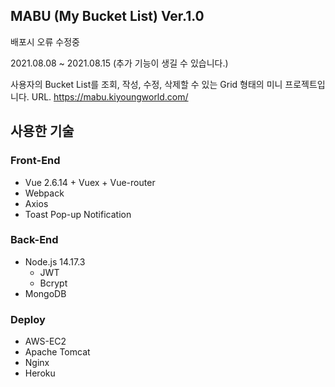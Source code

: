 ## **MABU (My Bucket List) Ver.1.0**
배포시 오류 수정중

2021.08.08 ~ 2021.08.15 (추가 기능이 생길 수 있습니다.)

사용자의 Bucket List를 조회, 작성, 수정, 삭제할 수 있는 Grid 형태의 미니 프로젝트입니다.
URL. https://mabu.kiyoungworld.com/

## 사용한 기술

### Front-End

- Vue 2.6.14 + Vuex + Vue-router
- Webpack
- Axios
- Toast Pop-up Notification

### **Back-End**

- Node.js 14.17.3
    - JWT
    - Bcrypt
- MongoDB

### Deploy

- AWS-EC2
- Apache Tomcat
- Nginx
- Heroku
